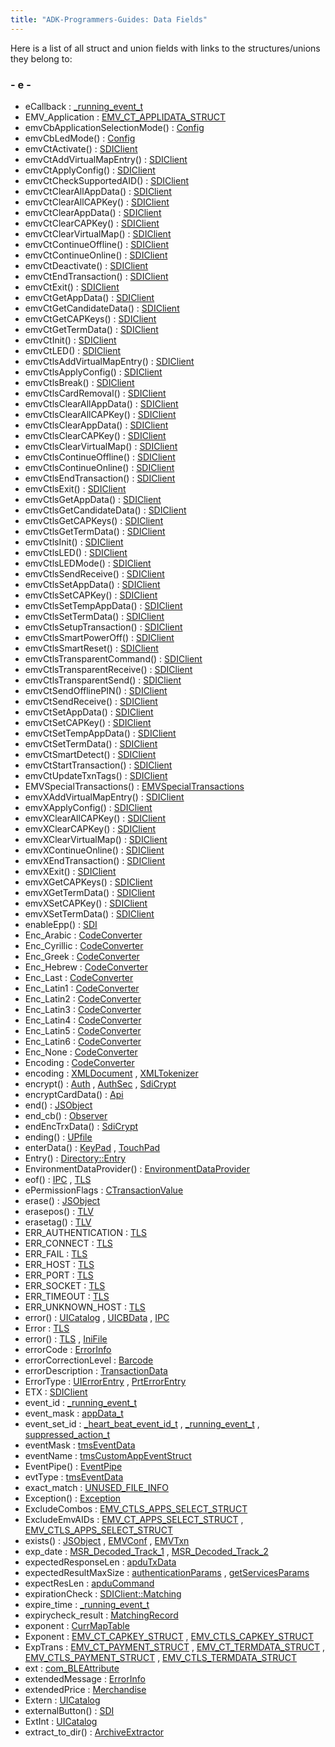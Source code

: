 ```yaml
---
title: "ADK-Programmers-Guides: Data Fields"
---
```


Here is a list of all struct and union fields with links to the structures/unions they belong to:

### - e -

- eCallback : <a href="_event_scheduler_8c.md#aef8b57765581753712bc37726ae5cfc5">_running_event_t</a>
- EMV_Application : <a href="group___d_e_f___c_o_n_f___a_p_p_l_i.md#a04624c8cc1358b3d029f8c77a930c0c6">EMV_CT_APPLIDATA_STRUCT</a>
- emvCbApplicationSelectionMode() : <a href="class_config.md#a5a8c5335314e732e88c98d2991f92a8e">Config</a>
- emvCbLedMode() : <a href="class_config.md#a740eac1df9ee3ab84f8da9200b470ed1">Config</a>
- emvCtActivate() : <a href="group__sdiemvct.md#ga1b64520292eb100379a66506410e1498">SDIClient</a>
- emvCtAddVirtualMapEntry() : <a href="group__sdiemvct.md#gaed1f434e83f7bad87bd10297db1f46e1">SDIClient</a>
- emvCtApplyConfig() : <a href="group__sdiemvct.md#ga9fa6b39a32dac9e3dace2da24b13ef28">SDIClient</a>
- emvCtCheckSupportedAID() : <a href="group__sdiemvct.md#gaefc0a540fb8dca7dc8963b38d12483dd">SDIClient</a>
- emvCtClearAllAppData() : <a href="group__sdiemvct.md#ga15d5acbf680a16bb9fa58146232bd53d">SDIClient</a>
- emvCtClearAllCAPKey() : <a href="group__sdiemvct.md#ga6acbc3afd9b3684c2408f33dc7adb511">SDIClient</a>
- emvCtClearAppData() : <a href="group__sdiemvct.md#gabeb9eb402b2eb472d9669cb539d70c21">SDIClient</a>
- emvCtClearCAPKey() : <a href="group__sdiemvct.md#ga3237b8c051cba8a9de6bb7b1deb2d9b4">SDIClient</a>
- emvCtClearVirtualMap() : <a href="group__sdiemvct.md#ga941c47f8f9d3650dadcc9da8eac4790f">SDIClient</a>
- emvCtContinueOffline() : <a href="group__sdiemvct.md#ga86ab37913621b426168287bd056b65e0">SDIClient</a>
- emvCtContinueOnline() : <a href="group__sdiemvct.md#gaee89fc9dd333bb118002d81a31dd3dc0">SDIClient</a>
- emvCtDeactivate() : <a href="group__sdiemvct.md#gad4b483aedd67eed8acba2de9401a4e5e">SDIClient</a>
- emvCtEndTransaction() : <a href="group__sdiemvct.md#gab395504ca5ba10279b3d2558d8f2f445">SDIClient</a>
- emvCtExit() : <a href="group__sdiemvct.md#gae22aec496c1680b13a01aa24479ef01a">SDIClient</a>
- emvCtGetAppData() : <a href="group__sdiemvct.md#ga3dfc457cefe50113a11c938966acc7ca">SDIClient</a>
- emvCtGetCandidateData() : <a href="group__sdiemvct.md#ga6c08e41791ce0350c0d60cc3bff270c3">SDIClient</a>
- emvCtGetCAPKeys() : <a href="group__sdiemvct.md#ga6893b0ae2ebb1d3acdfd73f34257dedb">SDIClient</a>
- emvCtGetTermData() : <a href="group__sdiemvct.md#gaf1c30d9a23a3e9efa1be3a980b9dbaf9">SDIClient</a>
- emvCtInit() : <a href="group__sdiemvct.md#gad6711aee99833a043d48f3e8fee06bfe">SDIClient</a>
- emvCtLED() : <a href="group__sdiemvct.md#gaec12efc7ee796e4568cacad0563a8e4c">SDIClient</a>
- emvCtlsAddVirtualMapEntry() : <a href="group__sdiemvctls.md#ga9c9f0007a51a4e293e8f9111ad770eee">SDIClient</a>
- emvCtlsApplyConfig() : <a href="group__sdiemvctls.md#gabe7c2da50e7c99edd0be362edc318f1f">SDIClient</a>
- emvCtlsBreak() : <a href="group__sdiemvctls.md#ga78bc595e2e18a724bcd058293f20f42a">SDIClient</a>
- emvCtlsCardRemoval() : <a href="group__sdiemvctls.md#ga2f3d0a09fde2adb4976b4de20b4960eb">SDIClient</a>
- emvCtlsClearAllAppData() : <a href="group__sdiemvctls.md#gac5b5a74d96f17842be87224b05e44848">SDIClient</a>
- emvCtlsClearAllCAPKey() : <a href="group__sdiemvctls.md#ga502ed08108d6332d81363fc91751c058">SDIClient</a>
- emvCtlsClearAppData() : <a href="group__sdiemvctls.md#ga9b0b06aff8b4da1a78862aebf314bb19">SDIClient</a>
- emvCtlsClearCAPKey() : <a href="group__sdiemvctls.md#ga40d2eb0dc5204e9cc36e1d3d01d9e60b">SDIClient</a>
- emvCtlsClearVirtualMap() : <a href="group__sdiemvctls.md#ga272423d3c7d96317935bf6776ede13cc">SDIClient</a>
- emvCtlsContinueOffline() : <a href="group__sdiemvctls.md#ga3d7af5b1abb9e82528090ea0b97af2a8">SDIClient</a>
- emvCtlsContinueOnline() : <a href="group__sdiemvctls.md#gae66d22e73cdca107e0ee26f75001909d">SDIClient</a>
- emvCtlsEndTransaction() : <a href="group__sdiemvctls.md#ga89c6ff048d7205fd370105d28c7aa281">SDIClient</a>
- emvCtlsExit() : <a href="group__sdiemvctls.md#ga85aeca6437d27dca9eb0b6b6a1172d30">SDIClient</a>
- emvCtlsGetAppData() : <a href="classvfisdi_1_1_s_d_i_client.md#a8cc8edc235bf6628f1afb8fb935ac3c0">SDIClient</a>
- emvCtlsGetCandidateData() : <a href="group__sdiemvctls.md#ga7aefe56baf8b79b66daa8ca540c18be1">SDIClient</a>
- emvCtlsGetCAPKeys() : <a href="group__sdiemvctls.md#ga8abad069d0a36ab402c44fa40a95e070">SDIClient</a>
- emvCtlsGetTermData() : <a href="group__sdiemvctls.md#gaf98a186dddd05201e43fb0367a502970">SDIClient</a>
- emvCtlsInit() : <a href="group__sdiemvctls.md#ga5d0d1ee0476110319706f7476480d31c">SDIClient</a>
- emvCtlsLED() : <a href="group__sdiemvctls.md#gad24435024b28327d135c061151db741a">SDIClient</a>
- emvCtlsLEDMode() : <a href="group__sdiemvctls.md#ga63fc14bc59b3426b8a6e4dcd7a100c96">SDIClient</a>
- emvCtlsSendReceive() : <a href="group__sdiemvctls.md#gac36d7c68fabaf8225c6acade1f4bfb1f">SDIClient</a>
- emvCtlsSetAppData() : <a href="classvfisdi_1_1_s_d_i_client.md#a429b96538cc47af616162b09593bde87">SDIClient</a>
- emvCtlsSetCAPKey() : <a href="group__sdiemvctls.md#gaf12ec57b22c2213232f119406a195858">SDIClient</a>
- emvCtlsSetTempAppData() : <a href="group__sdiemvctls.md#gacb9c40d93e7d5b69dfca505bfcfe5977">SDIClient</a>
- emvCtlsSetTermData() : <a href="group__sdiemvctls.md#gab27565ffa61750c9ac8b8cca545c2a9b">SDIClient</a>
- emvCtlsSetupTransaction() : <a href="group__sdiemvctls.md#ga4f0949a8e60a80d1fe89ebfdd0e6229c">SDIClient</a>
- emvCtlsSmartPowerOff() : <a href="group__sdiemvctls.md#gaa7ec430ad86d4cf17bfcd83d65223e58">SDIClient</a>
- emvCtlsSmartReset() : <a href="group__sdiemvctls.md#gab1319402726475d6fd9dfe3985d9f61b">SDIClient</a>
- emvCtlsTransparentCommand() : <a href="group__sdiemvctls.md#ga9d60e92ebb64869001ae8775d3bba79f">SDIClient</a>
- emvCtlsTransparentReceive() : <a href="group__sdiemvctls.md#ga1624472f128b5045a8d9d5f8483b4c50">SDIClient</a>
- emvCtlsTransparentSend() : <a href="group__sdiemvctls.md#gad766e0414731ba8f65bb1893791ad088">SDIClient</a>
- emvCtSendOfflinePIN() : <a href="group__sdiemvct.md#ga747fff73942aeb4dd3044e21b92fe2f6">SDIClient</a>
- emvCtSendReceive() : <a href="group__sdiemvct.md#gae7159a6fea1148a5b5cd55d5b92ada80">SDIClient</a>
- emvCtSetAppData() : <a href="group__sdiemvct.md#gad482a37b1082d447a9e161ade0227866">SDIClient</a>
- emvCtSetCAPKey() : <a href="group__sdiemvct.md#ga25113df529675bc6620bd099ed4a0316">SDIClient</a>
- emvCtSetTempAppData() : <a href="group__sdiemvct.md#ga008b2dddcc79d3243e8e78d508c51831">SDIClient</a>
- emvCtSetTermData() : <a href="group__sdiemvct.md#gaff02863da38410b9eee8353969430986">SDIClient</a>
- emvCtSmartDetect() : <a href="group__sdiemvct.md#ga76e3cfe87f8b9f377bb3f513fe8b85a8">SDIClient</a>
- emvCtStartTransaction() : <a href="group__sdiemvct.md#ga7d82aeffa340e1da5b83f494b7814567">SDIClient</a>
- emvCtUpdateTxnTags() : <a href="group__sdiemvct.md#ga6c8b8d13261c96bd437fe3d0d2276730">SDIClient</a>
- EMVSpecialTransactions() : <a href="classvfisdi_1_1_e_m_v_special_transactions.md#a526af424c8deb1dbe45d55c784a22cb0">EMVSpecialTransactions</a>
- emvXAddVirtualMapEntry() : <a href="classvfisdi_1_1_s_d_i_client.md#a87eded575f8dfe992b2b4450d2975d39">SDIClient</a>
- emvXApplyConfig() : <a href="classvfisdi_1_1_s_d_i_client.md#aaf5af7825495bd600e3295547e1c4c1b">SDIClient</a>
- emvXClearAllCAPKey() : <a href="classvfisdi_1_1_s_d_i_client.md#aeb0d5db9f968c9ce1a25b80decaa4d38">SDIClient</a>
- emvXClearCAPKey() : <a href="classvfisdi_1_1_s_d_i_client.md#a6e8be401d7fb3bda743d2ab7d1992093">SDIClient</a>
- emvXClearVirtualMap() : <a href="classvfisdi_1_1_s_d_i_client.md#a68a201c826326e8f017b02166e31607b">SDIClient</a>
- emvXContinueOnline() : <a href="classvfisdi_1_1_s_d_i_client.md#aed67d46a3c181ab6bc8e9228ee804739">SDIClient</a>
- emvXEndTransaction() : <a href="classvfisdi_1_1_s_d_i_client.md#aa2dddfa77155612f0cdb7b3e8007571a">SDIClient</a>
- emvXExit() : <a href="classvfisdi_1_1_s_d_i_client.md#af3fa6b2387f473f89c03a72190e57e47">SDIClient</a>
- emvXGetCAPKeys() : <a href="classvfisdi_1_1_s_d_i_client.md#ade0f9d6359fb25c09a7b8aab6e54ef37">SDIClient</a>
- emvXGetTermData() : <a href="classvfisdi_1_1_s_d_i_client.md#aa87ec169da1e1106453de322c46e2174">SDIClient</a>
- emvXSetCAPKey() : <a href="classvfisdi_1_1_s_d_i_client.md#a317109398756fb4ffd4bddcc5b54c5c6">SDIClient</a>
- emvXSetTermData() : <a href="classvfisdi_1_1_s_d_i_client.md#aeb798b31f221a67207179ac451e161b5">SDIClient</a>
- enableEpp() : <a href="classlibsdi_1_1_s_d_i.md#ac278a950191d5e0d23d3b752ad9eaf04">SDI</a>
- Enc_Arabic : <a href="class_code_converter.md#afb0564821f132bfe74508af8349a0faaa18b99fc8bb4bbf026ab9ae72bb133847">CodeConverter</a>
- Enc_Cyrillic : <a href="class_code_converter.md#afb0564821f132bfe74508af8349a0faaa857ba98dd24383f0390224be7a3c9df0">CodeConverter</a>
- Enc_Greek : <a href="class_code_converter.md#afb0564821f132bfe74508af8349a0faaae40e974acb89116fdc71488325ce7f9a">CodeConverter</a>
- Enc_Hebrew : <a href="class_code_converter.md#afb0564821f132bfe74508af8349a0faaabb4c36a4b2b3f00af4d755383bc5ae3c">CodeConverter</a>
- Enc_Last : <a href="class_code_converter.md#afb0564821f132bfe74508af8349a0faaaddacdc98cc86f1701b7b50ab62994153">CodeConverter</a>
- Enc_Latin1 : <a href="class_code_converter.md#afb0564821f132bfe74508af8349a0faaab344ef64ff97bde2a5be0a6060614c9c">CodeConverter</a>
- Enc_Latin2 : <a href="class_code_converter.md#afb0564821f132bfe74508af8349a0faaaf951452b08eae4d39b9395f76b8565db">CodeConverter</a>
- Enc_Latin3 : <a href="class_code_converter.md#afb0564821f132bfe74508af8349a0faaac6301e7a781fe47ba09bf7e05b32ad6b">CodeConverter</a>
- Enc_Latin4 : <a href="class_code_converter.md#afb0564821f132bfe74508af8349a0faaaf46eef9e3727c051112a527facf09fee">CodeConverter</a>
- Enc_Latin5 : <a href="class_code_converter.md#afb0564821f132bfe74508af8349a0faaa81d9e8b57d581b2d2c3f76e535591e7e">CodeConverter</a>
- Enc_Latin6 : <a href="class_code_converter.md#afb0564821f132bfe74508af8349a0faaa4b1e26b2b2fd6cb1090c5fd11c3840bc">CodeConverter</a>
- Enc_None : <a href="class_code_converter.md#afb0564821f132bfe74508af8349a0faaa877d60443644fbd25a1a582fb4be1102">CodeConverter</a>
- Encoding : <a href="class_code_converter.md#afb0564821f132bfe74508af8349a0faa">CodeConverter</a>
- encoding : <a href="xmldoc_8h.md#ab6ecbfeecc6ed099337748958c2771bc">XMLDocument</a> , <a href="struct_x_m_l_tokenizer.md#ab6ecbfeecc6ed099337748958c2771bc">XMLTokenizer</a>
- encrypt() : <a href="class_auth.md#aaea1d16d32c15533a4083c393e6cec2c">Auth</a> , <a href="class_auth_sec.md#a10480c2f42d70c4fc3a332d9d2bea3bf">AuthSec</a> , <a href="classlibsdi_1_1_sdi_crypt.md#ad2ac275f8a1634eb37ec84ebf004b3cb">SdiCrypt</a>
- encryptCardData() : <a href="classvficpl_1_1_api.md#a984a04798db293477652887ef5e8e4c5">Api</a>
- end() : <a href="classvfiipc_1_1_j_s_object.md#acad38d52497a975bfb6f2f6acd76631f">JSObject</a>
- end_cb() : <a href="classpackmanlib_1_1treewalk_1_1_observer.md#a5feaf5a94cffa0c0d626f4ba4573c9b7">Observer</a>
- endEncTrxData() : <a href="classlibsdi_1_1_sdi_crypt.md#a000632209707b04739d161ee4dda6600">SdiCrypt</a>
- ending() : <a href="classpackmanlib_1_1node_1_1_u_pfile.md#a51690c9eb0fecfee24aa4d263c019eb7">UPfile</a>
- enterData() : <a href="class_key_pad.md#ae75da121153940018e2e437cede0cc3d">KeyPad</a> , <a href="class_touch_pad.md#ae75da121153940018e2e437cede0cc3d">TouchPad</a>
- Entry() : <a href="struct_directory_1_1_entry.md#a39deb917068018b4c69ffb32652454ab">Directory::Entry</a>
- EnvironmentDataProvider() : <a href="classvficpl_1_1_environment_data_provider.md#a1ec2f9c2a19de504275fb35f0ae70602">EnvironmentDataProvider</a>
- eof() : <a href="classvfiipc_1_1_i_p_c.md#a044713f1fcbdbec24aae467186a95481">IPC</a> , <a href="classvfiipc_1_1_t_l_s.md#a044713f1fcbdbec24aae467186a95481">TLS</a>
- ePermissionFlags : <a href="classcom__adksec__cmd_1_1_c_transaction_value.md#ab3f9770819064256df1acad2b1f099e7">CTransactionValue</a>
- erase() : <a href="classvfiipc_1_1_j_s_object.md#a552d9cee9942f9a9bfaa70fccfc0cd7f">JSObject</a>
- erasepos() : <a href="classvfisdi_1_1_t_l_v.md#ad1030ac85b7ccb1fe5e190a2d1b40c79">TLV</a>
- erasetag() : <a href="classvfisdi_1_1_t_l_v.md#a932be40e588c0287cb1fa38e4f3a152d">TLV</a>
- ERR_AUTHENTICATION : <a href="classvfiipc_1_1_t_l_s.md#a2c3e4bb40f36b262a5214e2da2bca9c5a7dd9a153fe10c7a21a2566e7ba44d73b">TLS</a>
- ERR_CONNECT : <a href="classvfiipc_1_1_t_l_s.md#a2c3e4bb40f36b262a5214e2da2bca9c5a1680e220936ae0a13c6b5064cca769c8">TLS</a>
- ERR_FAIL : <a href="classvfiipc_1_1_t_l_s.md#a2c3e4bb40f36b262a5214e2da2bca9c5a7c727caca2883143309d0d5a920e4da2">TLS</a>
- ERR_HOST : <a href="classvfiipc_1_1_t_l_s.md#a2c3e4bb40f36b262a5214e2da2bca9c5a49b4659ab34e5808bae4b43669ae5689">TLS</a>
- ERR_PORT : <a href="classvfiipc_1_1_t_l_s.md#a2c3e4bb40f36b262a5214e2da2bca9c5ae2590a9116d0e64c0d011a7dddedb141">TLS</a>
- ERR_SOCKET : <a href="classvfiipc_1_1_t_l_s.md#a2c3e4bb40f36b262a5214e2da2bca9c5a8e593677a42340431dde3c8c6a80cd7d">TLS</a>
- ERR_TIMEOUT : <a href="classvfiipc_1_1_t_l_s.md#a2c3e4bb40f36b262a5214e2da2bca9c5ac568baeb6407ef5e2630084ccbc34be8">TLS</a>
- ERR_UNKNOWN_HOST : <a href="classvfiipc_1_1_t_l_s.md#a2c3e4bb40f36b262a5214e2da2bca9c5a95847da56fb6dea0be47b2b8126901ac">TLS</a>
- error() : <a href="class_u_i_catalog.md#a088fd30b0c4d1f217fcf44728f789f36">UICatalog</a> , <a href="classvfigui_1_1_u_i_c_b_data.md#a2d1c7737e3a8c5dc2640eadcb7e1b94f">UICBData</a> , <a href="classvfiipc_1_1_i_p_c.md#a090dfa7806330da64843832e3985ebdf">IPC</a>
- Error : <a href="classvfiipc_1_1_t_l_s.md#a2c3e4bb40f36b262a5214e2da2bca9c5">TLS</a>
- error() : <a href="classvfiipc_1_1_t_l_s.md#a090dfa7806330da64843832e3985ebdf">TLS</a> , <a href="classvfisysinfo_1_1_ini_file.md#ac35c7adbd44f224202759428686131be">IniFile</a>
- errorCode : <a href="group__inf__util__public.md#aa3ee3eda7281264af498587b1f244d28">ErrorInfo</a>
- errorCorrectionLevel : <a href="classvficpl_1_1_barcode.md#a82e2e7af34a1d3abdab4260b36fc9d1e">Barcode</a>
- errorDescription : <a href="namespacevficpl.md#a81f3431ae8b154ef3a7ec3dab5768842">TransactionData</a>
- ErrorType : <a href="structvfigui_1_1_u_i_error_entry.md#ab0df38968e4f03a3f1f6d6df0f31f45a">UIErrorEntry</a> , <a href="structvfiprt_1_1_prt_error_entry.md#ab0df38968e4f03a3f1f6d6df0f31f45a">PrtErrorEntry</a>
- ETX : <a href="classvfisdi_1_1_s_d_i_client.md#a05589fbab0657f08285ebdfe93f5ec9eae9728f665daeb16ebddd914aad281490">SDIClient</a>
- event_id : <a href="_event_scheduler_8c.md#a20838f9f7e1ad964153f5d86d543a739">_running_event_t</a>
- event_mask : <a href="_v_h_q_utils___app_interface_8c.md#a777ba8929c70dcd7d0533686776b20e1">appData_t</a>
- event_set_id : <a href="_v_h_q_manager_8c.md#a0f0efa74898d4499fca63b42982eeb72">_heart_beat_event_id_t</a> , <a href="_event_scheduler_8c.md#a0f0efa74898d4499fca63b42982eeb72">_running_event_t</a> , <a href="_v_h_q_downloader_8c.md#a0f0efa74898d4499fca63b42982eeb72">suppressed_action_t</a>
- eventMask : <a href="svc__tms_8h.md#a09921bc1a0ccbbcc47e3060dad4fe4f4">tmsEventData</a>
- eventName : <a href="svc__tms_8h.md#ae6f2b2515d7ad5e8c0ba83343bc129bf">tmsCustomAppEventStruct</a>
- EventPipe() : <a href="classvficom_1_1_event_pipe.md#a68974657c4a131a81db2e29ae416a24f">EventPipe</a>
- evtType : <a href="svc__tms_8h.md#af779e05b97b617b213985a1eb1dad15c">tmsEventData</a>
- exact_match : <a href="_v_h_q_utils___m_x_8c.md#a6bcfe0454938536d6d7fd55f0391472a">UNUSED_FILE_INFO</a>
- Exception() : <a href="classvficom_1_1_exception.md#a6305a17f2ed7981afc9ab66ebfc0f2fd">Exception</a>
- ExcludeCombos : <a href="group___d_e_f___f_l_o_w___i_n_p_u_t.md#ad87415ec2bcc2e988462d432a46f8065">EMV_CTLS_APPS_SELECT_STRUCT</a>
- ExcludeEmvAIDs : <a href="group___a_d_k___t_r_x___e_x_e_c.md#a58e0122d8211771ecfc3b84680d7992d">EMV_CT_APPS_SELECT_STRUCT</a> , <a href="group___d_e_f___f_l_o_w___i_n_p_u_t.md#a8c1843ea36091b75459472cb4077e61e">EMV_CTLS_APPS_SELECT_STRUCT</a>
- exists() : <a href="classvfiipc_1_1_j_s_object.md#aa4ea356b09aecedf90ac050e63244569">JSObject</a> , <a href="structvfisdi_1_1_e_m_v_conf.md#afaab4aca1d134a05fb0990b5c78a9575">EMVConf</a> , <a href="structvfisdi_1_1_e_m_v_txn.md#afaab4aca1d134a05fb0990b5c78a9575">EMVTxn</a>
- exp_date : <a href="msr__common_8h.md#a10c25c3107dd3017b9cc33e97ebdafc6">MSR_Decoded_Track_1</a> , <a href="msr__common_8h.md#a10c25c3107dd3017b9cc33e97ebdafc6">MSR_Decoded_Track_2</a>
- expectedResponseLen : <a href="titusstubs_8cpp.md#a771c823d365347b3957db4f1735ac614">apduTxData</a>
- expectedResultMaxSize : <a href="titusstubs_8cpp.md#a3212b199b7898c5276cf6e78b36b716a">authenticationParams</a> , <a href="titusstubs_8cpp.md#a3212b199b7898c5276cf6e78b36b716a">getServicesParams</a>
- expectResLen : <a href="titusstubs_8cpp.md#a693f8b7f9e3f48577af204c61c5e5d6f">apduCommand</a>
- expirationCheck : <a href="group__sdidata.md#a09635980dcd3e947ee59c28d1e952280">SDIClient::Matching</a>
- expire_time : <a href="_event_scheduler_8c.md#a2b3f06c696948934d135412e95503434">_running_event_t</a>
- expirycheck_result : <a href="structlibsdi_1_1_matching_record.md#a4ab1b1ecf5d69786337865651153c757">MatchingRecord</a>
- exponent : <a href="sdi_2src_2util_8h.md#a72c3769333f999f24e93d7cbe014ad6f">CurrMapTable</a>
- Exponent : <a href="group___d_e_f___c_a_r_d___c_o_n_f.md#a65d7fb542cdae2f7104b266bbe3ac9b2">EMV_CT_CAPKEY_STRUCT</a> , <a href="group___d_e_f___c_a_r_d___c_o_n_f.md#a65d7fb542cdae2f7104b266bbe3ac9b2">EMV_CTLS_CAPKEY_STRUCT</a>
- ExpTrans : <a href="group___a_d_k___t_r_x___e_x_e_c.md#aaa3e0774e163e148c88b989c3ada3b76">EMV_CT_PAYMENT_STRUCT</a> , <a href="group___d_e_f___c_o_n_f___t_e_r_m.md#aaa3e0774e163e148c88b989c3ada3b76">EMV_CT_TERMDATA_STRUCT</a> , <a href="group___d_e_f___f_l_o_w___i_n_p_u_t.md#aaa3e0774e163e148c88b989c3ada3b76">EMV_CTLS_PAYMENT_STRUCT</a> , <a href="group___d_e_f___c_o_n_f___t_e_r_m.md#aaa3e0774e163e148c88b989c3ada3b76">EMV_CTLS_TERMDATA_STRUCT</a>
- ext : <a href="libcom_8h.md#aec25a19ed65186b2c2cfbaab5de8feef">com_BLEAttribute</a>
- extendedMessage : <a href="group__inf__util__public.md#aef6e9746044b5d9d1a8587aad88f51dd">ErrorInfo</a>
- extendedPrice : <a href="classvficpl_1_1_merchandise.md#a14b3e5ecfc706155619b29e769d3cf62">Merchandise</a>
- Extern : <a href="class_u_i_catalog.md#a315655b1bb5848c063491adffde62b15acc2095146c832d047006acd1fbad8d40">UICatalog</a>
- externalButton() : <a href="classlibsdi_1_1_s_d_i.md#a722ba5f41a2b506f89e3bc446d6aeabd">SDI</a>
- ExtInt : <a href="class_u_i_catalog.md#a315655b1bb5848c063491adffde62b15a0f50e7103bfa6183d89169bdd33f16af">UICatalog</a>
- extract_to_dir() : <a href="classpackmanlib_1_1io_1_1_archive_extractor.md#af5ac9f1de30d905c2558a90d9b8deaf5">ArchiveExtractor</a>
